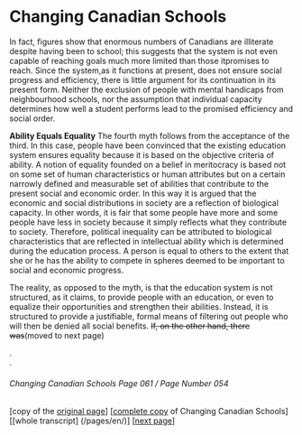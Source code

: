 # Changing Canadian Schools
In fact, figures show that enormous numbers of Canadians are illiterate despite having been to school; this suggests that the system is not even capable of reaching goals much more limited than those itpromises to reach. Since the system,as it functions at present, does not ensure social progress and efficiency, there is little argument for its continuation in its present form. Neither the exclusion of people with mental handicaps from neighbourhood schools, nor the assumption that individual capacity determines how well a student performs lead to the promised efficiency and social order.  

**Ability Equals Equality**
The fourth myth follows from the acceptance of the third. In this case, people have been convinced that the existing education system ensures equality because it is based on the objective criteria of ability. A notion of equality founded on a belief in meritocracy is based not on some set of human characteristics or human attributes but on a certain narrowly defined and measurable set of abilities that contribute to the present social and economic order. In this way it is argued that the economic and social distributions in society are a reflection of biological capacity. In other words, it is fair that some people have more and some people have less in society because it simply reflects what they contribute to society. Therefore, political inequality can be attributed to biological characteristics that are reflected in intellectual ability which is determined during the education process. A person is equal to others to the extent that she or he has the ability to compete in spheres deemed to be important to social and economic progress.  

The reality, as opposed to the myth, is that the education system is not structured, as it claims, to provide people with an education, or even to equalize their opportunities and strengthen their abilities. Instead, it is structured to provide a justifiable, formal means of filtering out people who will then be denied all social benefits. 
~~If, on the other hand, there was~~(moved to next page)  

.  
.  

###### Changing Canadian Schools Page 061 / Page Number 054

[copy of the [original page](/copies-from-original/CCS061-page054.png)]
[[complete copy](/copies-from-original/BestCopy_Changing_Canadian_Schools_Perspectives_on_Disability_and_Inclusion.pdf) of Changing Canadian Schools]
[[whole transcript] (/pages/en/)]
[[next page](Changing_Canadian_Schools-062)]
